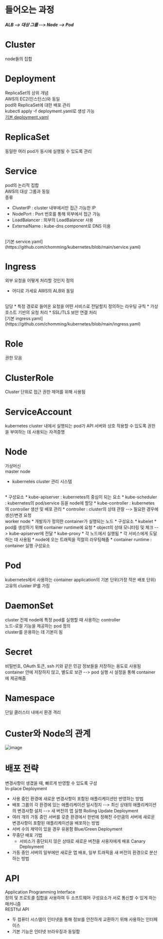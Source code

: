 # 들어오는 과정
##### ALB --> 대상 그룹 --> Node --> Pod

# Cluster
node들의 집합

# Deployment
ReplicaSet의 상위 개념
</br>
AWS의 EC2(인스턴스)와 동일
</br>
pod와 ReplicaSet에 대한 배포 관리
</br>
kubectl apply -f deployment.yaml로 생성 가능
</br>
[기본 deployment.yaml](https://github.com/chomming/kubernetes/blob/main/deployment.yaml)

# ReplicaSet
동일한 여러 pod가 동시에 실행될 수 있도록 관리

# Service
pod의 논리적 집합
</br>
AWS의 대상 그룹과 동일
</br>
종류
* ClusterIP : cluster 내부에서만 접근 가능한 IP
* NodePort : Port 번호를 통해 외부에서 접근 가능
* LoadBalancer : 외부의 LoadBalancer 사용
* ExternalName  : kube-dns component로 DNS 이용
</br>
[기본 service.yaml](https://github.com/chomming/kubernetes/blob/main/service.yaml)

# Ingress
외부 요청을 어떻게 처리할 것인지 정의
- 어디로 가세요
AWS의 ALB와 동일
</br>
담당
* 특정 경로로 들어온 요청을 어떤 서비스로 전달할지 정의하는 라우팅 규칙
* 가상 호스트 기반의 요청 처리
* SSL/TLS 보안 연결 처리
</br>
[기본 ingress.yaml](https://github.com/chomming/kubernetes/blob/main/ingress.yaml)

# Role
권한 모음

# ClusterRole
Cluster 단위로 접근 권한 제어를 위해 사용됨

# ServiceAccount
kubernetes cluster 내에서 실행되는 pod가 API 서버와 상호 작용할 수 있도록 권한을 부여하는 데 사용되는 자격증명

# Node
가상머신
</br>
master node
- kubernetes cluster 관리 시스템
</br>
* 구성요소
  * kube-apiserver : kubernetes의 중심이 되는 요소
  * kube-scheduler : kubernetes의 pod/service 등을 node에 할당
  * kube-controller : kubernetes의 controller 생산 및 배포 관리
  * controller : cluster의 상태 관찰 --> 필요한 경우에 생산/변경 요청
</br>
worker node
* 개발자가 정의한 container가 실행되는 노드
* 구성요소
  * kubelet
    * pod를 생성하기 위해 container runtime에 요청
    * object의 상태 모니터링 및 체크 --> kube-apiserver에 전달
   * kube-proxy
     * 각 노드에서 실행됨
     * 각 서비스에게 도달하는 데 사용됨
     * node에 오는 트래픽을 적절히 라우팅해줌
   * container runtime : container 실행 구성요소

# Pod
kubernetes에서 사용하는 container application의 기본 단위(가장 작은 배포 단위)
</br>
고유의 cluster IP를 가짐

# DaemonSet
cluster 전체 node에 특정 pod를 실행할 때 사용하는 controller
</br>
노드-로컬 기능을 제공하는 pod 정의
</br>
cluster를 운용하는 데 기본이 됨

# Secret
비밀번호, OAuth 토큰, ssh 키와 같은 민감 정보들을 저장하는 용도로 사용됨
</br>
container 안에 저장하지 않고, 별도로 보관 --> pod 실행 시 설정을 통해 container에 제공해줌

# Namespace
단일 클러스터 내에서 환경 격리

# Custer와 Node의 관계
![image](https://github.com/chomming/kubernetes/assets/81208053/74b7150a-d4cd-433e-9e5c-83ba21aab042)

# 배포 전략
변경사항이 생겼을 때, 빠르게 반영할 수 있도록 구성
</br>
In-place Deployment
- 사용 중인 환경에 새로운 변경사항이 포함된 애플리케이션만 반영하는 방법
- 배포 그룹의 각 환경에 있는 애플리케이션 일시정지 --> 최신 상태의 애플리케이션의 변경사항 설치 --> 새 버전의 앱 실행
Rolling Update Deployment
- 여러 개의 가동 중인 서버를 갖춘 환경에서 한번에 정해진 수만큼의 서버에 새로운 변경사항이 포함된 애플리케이션을 배포하는 방법
- 서버 수의 제약이 있을 경우 유용함
Blue/Green Deployment
- 무중단 배포 기법
  - 서비스가 중단되지 않은 상태로 새로운 버전을 사용자에게 배포
Canary Deployment
- 가동 중인 서버의 일부에만 새로운 앱 배포, 일부 트래픽을 새 버전의 환경으로 분산하는 방법
  
# API
Application Programming Interface
</br>
정의 및 프로토콜 집합을 사용하여 두 소프트웨어 구성요소가 서로 통신할 수 있게 하는 매커니즘
</br>
RESTful API
- 두 컴퓨터 시스템이 인터넷을 통해 정보를 안전하게 교환하기 위해 사용하는 인터페이스
- 기본 기능은 인터넷 브라우징과 동일함
